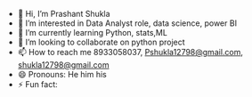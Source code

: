- 👋 Hi, I’m Prashant Shukla
- 👀 I’m interested in Data Analyst role, data science, power BI 
- 🌱 I’m currently learning Python, stats,ML
- 💞️ I’m looking to collaborate on python project
- 📫 How to reach me 8933058037, Pshukla12798@gmail.com, shukla12798@gmail.com
- 😄 Pronouns: He him his
- ⚡ Fun fact: 

<!---
Pshukla798/Pshukla798 is a ✨ special ✨ repository because its `README.md` (this file) appears on your GitHub profile.
You can click the Preview link to take a look at your changes.
--->
